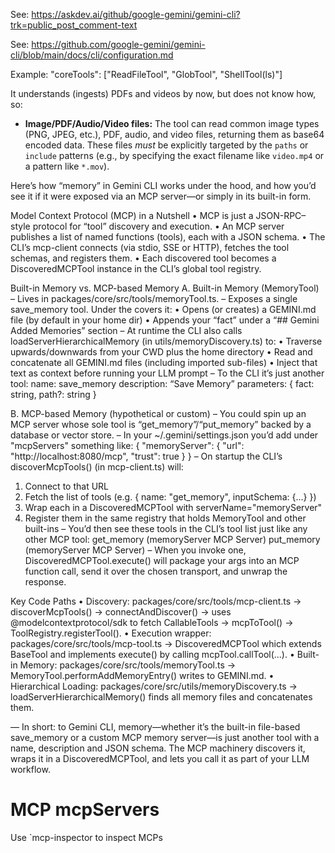 See: https://askdev.ai/github/google-gemini/gemini-cli?trk=public_post_comment-text

See: https://github.com/google-gemini/gemini-cli/blob/main/docs/cli/configuration.md

Example: "coreTools": ["ReadFileTool", "GlobTool", "ShellTool(ls)"]


It understands (ingests) PDFs and videos by now, but does not know how, so: 

  - **Image/PDF/Audio/Video files:** The tool can read common image types (PNG, JPEG, etc.), PDF, audio, and video files, returning them as base64 encoded data. These files _must_ be explicitly targeted by the `paths` or `include` patterns (e.g., by specifying the exact filename like `video.mp4` or a pattern like `*.mov`).




Here’s how “memory” in Gemini CLI works under the hood, and how you’d see it if it were exposed via an MCP server—or simply in its built-in form.

Model Context Protocol (MCP) in a Nutshell
• MCP is just a JSON-RPC–style protocol for “tool” discovery and execution.
• An MCP server publishes a list of named functions (tools), each with a JSON schema.
• The CLI’s mcp-client connects (via stdio, SSE or HTTP), fetches the tool schemas, and registers them.
• Each discovered tool becomes a DiscoveredMCPTool instance in the CLI’s global tool registry.

Built-in Memory vs. MCP-based Memory
A. Built-in Memory (MemoryTool)
– Lives in packages/core/src/tools/memoryTool.ts.
– Exposes a single save_memory tool. Under the covers it:
• Opens (or creates) a GEMINI.md file (by default in your home dir)
• Appends your “fact” under a “## Gemini Added Memories” section
– At runtime the CLI also calls loadServerHierarchicalMemory (in utils/memoryDiscovery.ts) to:
• Traverse upwards/downwards from your CWD plus the home directory
• Read and concatenate all GEMINI.md files (including imported sub-files)
• Inject that text as context before running your LLM prompt
– To the CLI it’s just another tool:
name: save_memory
description: “Save Memory”
parameters: { fact: string, path?: string }

B. MCP-based Memory (hypothetical or custom)
– You could spin up an MCP server whose sole tool is “get_memory”/“put_memory” backed by a database or vector store.
– In your ~/.gemini/settings.json you’d add under "mcpServers" something like: { "memoryServer": { "url": "http://localhost:8080/mcp", "trust": true } } – On startup the CLI’s discoverMcpTools() (in mcp-client.ts) will:
1. Connect to that URL
2. Fetch the list of tools (e.g. { name: "get_memory", inputSchema: {...} })
3. Wrap each in a DiscoveredMCPTool with serverName="memoryServer"
4. Register them in the same registry that holds MemoryTool and other built-ins
– You’d then see these tools in the CLI’s tool list just like any other MCP tool: get_memory (memoryServer MCP Server) put_memory (memoryServer MCP Server) – When you invoke one, DiscoveredMCPTool.execute() will package your args into an MCP function call, send it over the chosen transport, and unwrap the response.

Key Code Paths
• Discovery:
packages/core/src/tools/mcp-client.ts → discoverMcpTools() → connectAndDiscover() → uses @modelcontextprotocol/sdk to fetch CallableTools → mcpToTool() → ToolRegistry.registerTool().
• Execution wrapper:
packages/core/src/tools/mcp-tool.ts → DiscoveredMCPTool which extends BaseTool and implements execute() by calling mcpTool.callTool(...).
• Built-in Memory:
packages/core/src/tools/memoryTool.ts → MemoryTool.performAddMemoryEntry() writes to GEMINI.md.
• Hierarchical Loading:
packages/core/src/utils/memoryDiscovery.ts → loadServerHierarchicalMemory() finds all memory files and concatenates them.

—
In short: to Gemini CLI, memory—whether it’s the built-in file-based save_memory or a custom MCP memory server—is just another tool with a name, description and JSON schema. The MCP machinery discovers it, wraps it in a DiscoveredMCPTool, and lets you call it as part of your LLM workflow.



# MCP mcpServers

Use `mcp-inspector to inspect MCPs 
